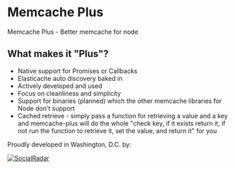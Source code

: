 # Memcache Plus

Memcache Plus - Better memcache for node

## What makes it "Plus"?

* Native support for Promises or Callbacks
* Elasticache auto discovery baked in
* Actively developed and used
* Focus on cleanliness and simplicity
* Support for binaries (planned) which the other memcache libraries for Node don't support
* Cached retrieve - simply pass a function for retrieving a value and a key and memcache-plus will do the whole "check key, if it exists return it, if not run the function to retrieve it, set the value, and return it" for you

Proudly developed in Washington, D.C. by:

[![SocialRadar](https://raw.github.com/socialradar/batch-request/master/social-radar-black-orange.png)](http://socialradar.com)
